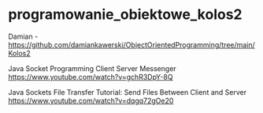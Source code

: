 # programowanie_obiektowe_kolos2

Damian
-https://github.com/damiankawerski/ObjectOrientedProgramming/tree/main/Kolos2

Java Socket Programming Client Server Messenger
https://www.youtube.com/watch?v=gchR3DpY-8Q

Java Sockets File Transfer Tutorial: Send Files Between Client and Server
https://www.youtube.com/watch?v=dqgq72gOe20
